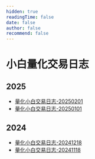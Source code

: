 ```yaml
---
hidden: true
readingTime: false
date: false
author: false
recommend: false
---
```


# 小白量化交易日志

## 2025

- [量化小白交易日志-20250201](./202502/量化交易小白交易日志-20250201.md)
- [量化小白交易日志-20250101](./202501/量化交易小白交易日志-20250101.md)

## 2024

- [量化小白交易日志-20241218](./202412/量化交易小白交易日志-20241218.md)
- [量化小白交易日志-20241118](./202411/量化交易小白交易日志-20241118.md)
